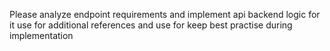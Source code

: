 Please analyze endpoint requirements <requirements> and implement api backend logic for it use <spec> for additional references and use <rules> for keep best practise during implementation

<requirements>

</requirements>

<spec>

</spec>

<rules>

</rules>
